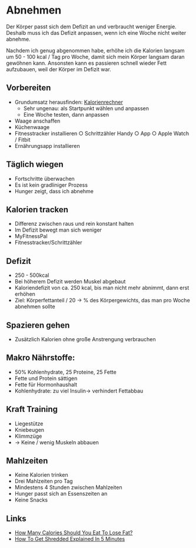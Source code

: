 # Abnehmen

Der Körper passt sich dem Defizit an und verbraucht weniger Energie. Deshalb muss ich das Defizit anpassen, wenn ich eine Woche nicht weiter abnehme.

Nachdem ich genug abgenommen habe, erhöhe ich die Kalorien langsam um 50 - 100 kcal / Tag pro Woche, damit sich mein Körper langsam daran gewöhnen kann.
Ansonsten kann es passieren schnell wieder Fett aufzubauen, weil der Körper im Defizit war.

## Vorbereiten 

- Grundumsatz herausfinden: [Kalorienrechner](https://fitness-experts.de/kalorienrechner)
    + Sehr ungenau: als Startpunkt wählen und anpassen
    + Eine Woche testen, dann anpassen
- Waage anschaffen
- Küchenwaage
- Fitnesstracker installieren
    ○ Schrittzähler Handy
    ○ App
    ○ Apple Watch / Fitbit
- Ernährungsapp installieren

## Täglich wiegen

- Fortschritte überwachen
- Es ist kein gradliniger Prozess
- Hunger zeigt, dass ich abnehme

## Kalorien tracken

- Differenz zwischen raus und rein konstant halten
- Im Defizit bewegt man sich weniger
- MyFitnessPal 
- Fitnesstracker/Schrittzähler 

## Defizit

- 250 - 500kcal
- Bei höherem Defizit werden Muskel abgebaut
- Kaloriendefizit von ca. 250 kcal, bis man nicht mehr abnimmt, dann erst erhöhen
- Ziel: Körperfettanteil / 20 -> % des Körpergewichts, das man pro Woche abnehmen sollte

## Spazieren gehen

- Zusätzlich Kalorien ohne große Anstrengung verbrauchen

## Makro Nährstoffe: 
- 50% Kohlenhydrate, 25 Proteine, 25 Fette
- Fette und Protein sättigen
- Fette für Hormonhaushalt
- Kohlenhydrate: zu viel Insulin-> verhindert Fettabbau

## Kraft Training
- Liegestütze
- Kniebeugen
- Klimmzüge
- -> Keine / wenig Muskeln abbauen

## Mahlzeiten

- Keine Kalorien trinken
- Drei Mahlzeiten pro Tag
- Mindestens 4 Stunden zwischen Mahlzeiten
- Hunger passt sich an Essenszeiten an
- Keine Snacks

## Links 

- [How Many Calories Should You Eat To Lose Fat?](https://www.youtube.com/watch?v=rBUsZvMD-Qk)
- [How To Get Shredded Explained In 5 Minutes](https://www.youtube.com/watch?v=m9RVTdZhysY)